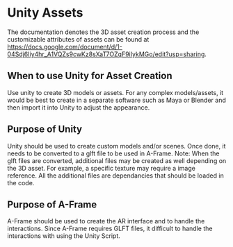 # Unity Assets

The documentation denotes the 3D asset creation process and the customizable attributes of assets can be found at https://docs.google.com/document/d/1-04Sdj6Iiy4hr_A1VQZs9cwKz8sXaT7OZqF9iIykMGo/edit?usp=sharing.

## When to use Unity for Asset Creation 
Use unity to create 3D models or assets. For any complex models/assets, it would be best to create in a separate software such as Maya or Blender and then import it into Unity to adjust the appearance.

## Purpose of Unity 
Unity should be used to create custom models and/or scenes. Once done, it needs to be converted to a glft file to be used in A-Frame. Note: When the glft files are converted, additional files may be created as well depending on the 3D asset. For example, a specific texture may require a image reference. All the additional files are dependancies that should be loaded in the code.  

## Purpose of A-Frame
A-Frame should be used to create the AR interface and to handle the interactions. Since A-Frame requires GLFT files, it difficult to handle the interactions with using the Unity Script.
